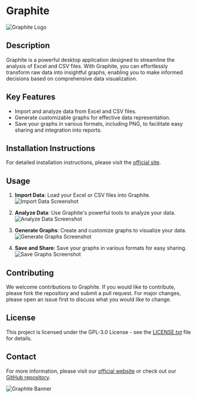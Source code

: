 # Graphite

![Graphite Logo](path/to/logo.png) 

## Description

Graphite is a powerful desktop application designed to streamline the analysis of Excel and CSV files. With Graphite, you can effortlessly transform raw data into insightful graphs, enabling you to make informed decisions based on comprehensive data visualization.

## Key Features

- Import and analyze data from Excel and CSV files.
- Generate customizable graphs for effective data representation.
- Save your graphs in various formats, including PNG, to facilitate easy sharing and integration into reports.

## Installation Instructions

For detailed installation instructions, please visit the [official site](https://master--graphite-doc.netlify.app/installation/).

## Usage

1. **Import Data**: Load your Excel or CSV files into Graphite.
   ![Import Data Screenshot](path/to/import-data-screenshot.png)
   
2. **Analyze Data**: Use Graphite's powerful tools to analyze your data.
   ![Analyze Data Screenshot](path/to/analyze-data-screenshot.png)
   
3. **Generate Graphs**: Create and customize graphs to visualize your data.
   ![Generate Graphs Screenshot](path/to/generate-graphs-screenshot.png)
   
4. **Save and Share**: Save your graphs in various formats for easy sharing.
   ![Save Graphs Screenshot](path/to/save-graphs-screenshot.png)

## Contributing

We welcome contributions to Graphite. If you would like to contribute, please fork the repository and submit a pull request. For major changes, please open an issue first to discuss what you would like to change.

## License

This project is licensed under the GPL-3.0 License - see the [LICENSE.txt](./LICENSE.txt) file for details.

## Contact

For more information, please visit our [official website](https://master--graphite-doc.netlify.app/) or check out our [GitHub repository](https://github.com/Meliani-Mehdi).

![Graphite Banner](path/to/banner.png)
